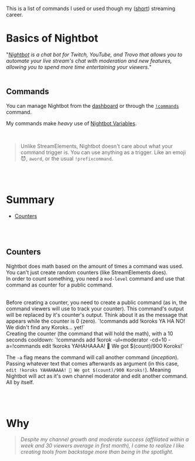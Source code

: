 This is a list of commands I used or used though my ([short](#why)) streaming career.

# Basics of Nightbot

"_[Nightbot](http://nightbot.tv/) is a chat bot for Twitch, YouTube, and Trovo that allows you to automate your live stream's chat with moderation and new features, allowing you to spend more time entertaining your viewers._"
<br>
<br>

## Commands

You can manage Nightbot from the [dashboard](https://nightbot.tv/dashboard) or through the [`!commands`](https://docs.nightbot.tv/commands/commands) command.

My commands make _heavy_ use of [Nightbot Variables](https://docs.nightbot.tv/commands/variableslist).

<br>

> Unlike StreamElements, Nightbot doesn't care about what your command trigger is. You can use anything as a trigger. Like an emoji 😈, `aword`, or the usual `!prefixcommand`.

<br>
<br>

# Summary

- [Counters](#counters)

<br>
<br>

## Counters

Nightbot does math based on the amount of times a command was used. You can't just create random counters (like StreamElements does).  
In order to count something, you need a `mod-level` command and use that command as counter for a public command.

<br>
Before creating a counter, you need to create a public command (as in, the command viewers will use to track your counter).  
This command's output will be replaced by it's counter's output. Think about it as the message that appears while the counter is 0 (zero).  
`!commands add !koroks YA HA NO! We didn't find any Koroks... yet!`

<br>
Creating the counter (the command that will hold the math), with a 10 seconds cooldown:  
`!commands add !korok -ul=moderator -cd=10 -a=!commands edit !koroks YAHAHAAAA! 🥬 We got $(count)/900 Koroks!`

The `-a` flag means the command will call another command (_inception_). Passing whatever text that comes afterwards as argument (in this case, `edit !koroks YAHAHAAAA! 🥬 We got $(count)/900 Koroks!`). Meaning Nightbot will act as it's own channel moderator and edit another command. All by itself.

<br>
<br>

# Why

> _Despite my channel growth and moderate success (affiliated within a week and 30 viewers average in first month), I came to realize I like creating tools from backstage more than being in the spotlight._
